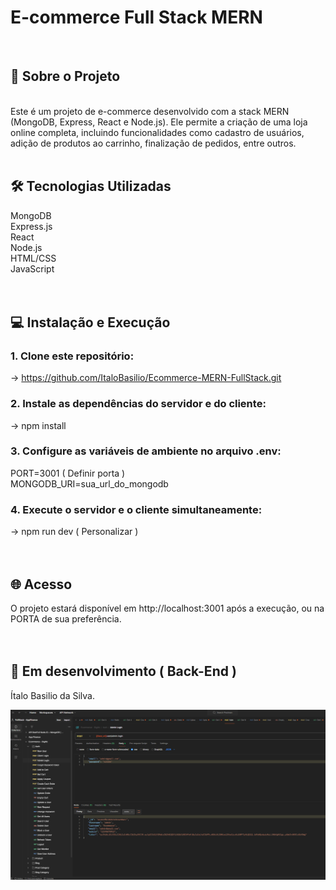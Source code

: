 <h1>E-commerce Full Stack MERN</h1><br>
<h2>🚀 Sobre o Projeto</h2>
<br>
Este é um projeto de e-commerce desenvolvido com a stack MERN (MongoDB, Express, React e Node.js). Ele permite a criação de uma loja online completa, incluindo funcionalidades como cadastro de usuários, adição de produtos ao carrinho, finalização de pedidos, entre outros.<br><br>

<h2>🛠️ Tecnologias Utilizadas</h2>

MongoDB<br>
Express.js<br>
React<br>
Node.js<br>
HTML/CSS<br>
JavaScript<br><br><br>

<h2>💻 Instalação e Execução</h2>

<h3>1. Clone este repositório:<br></h3>

-> https://github.com/ItaloBasilio/Ecommerce-MERN-FullStack.git <br>

<h3>2. Instale as dependências do servidor e do cliente:<br></h3>

-> npm install<br>

<h3>3. Configure as variáveis de ambiente no arquivo .env:<br></h3>

PORT=3001 ( Definir porta )<br>
MONGODB_URI=sua_url_do_mongodb<br>

<h3>4. Execute o servidor e o cliente simultaneamente:<br></h3>

-> npm run dev ( Personalizar )<br><br><br>

<h2>🌐 Acesso</h2>

O projeto estará disponível em http://localhost:3001 após a execução, ou na PORTA de sua preferência.<br><br><br>

<h2>📝 Em desenvolvimento ( Back-End )</h2>

Ítalo Basilio da Silva.

<img src="https://github.com/ItaloBasilio/Ecommerce-FullStack-2024/blob/master/Postman%20-%20BackEnd.png?raw=true">
